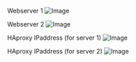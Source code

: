 Webserver 1
![Image](https://github.com/user-attachments/assets/a505551d-06d1-4b7c-a21d-d100eb35ab6c)

Webserver 2
![Image](https://github.com/user-attachments/assets/7220fdbc-cddd-4554-a4a7-c90463f29f2d)

HAproxy IPaddress (for server 1)
![Image](https://github.com/user-attachments/assets/ad466bde-9fdf-4909-8eac-913fb61c3fc5)

HAproxy IPaddress (for server 2)
![Image](https://github.com/user-attachments/assets/20909b96-610e-48df-bba0-fb7694695f4c)
